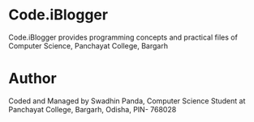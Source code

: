 # Code.iBlogger
Code.iBlogger provides programming concepts and practical files of Computer Science, Panchayat College, Bargarh
# Author
Coded and Managed by Swadhin Panda, Computer Science Student at Panchayat College, Bargarh, Odisha, PIN- 768028
